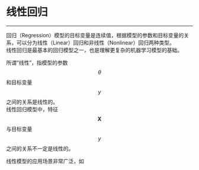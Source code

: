 # 线性回归

---

回归（Regression）模型的目标变量是连续值，根据模型的参数和目标变量的关系，可以分为线性（Linear）回归和非线性（Nonlinear）回归两种类型。  
线性回归是最基本的回归模型之一，也是理解更复杂的机器学习模型的基础。

所谓“线性”，指模型的参数 $$\theta$$ 和目标变量 $$y$$ 之间的关系是线性的。  
线性回归模型中，特征 $$\mathbf{X}$$ 与目标变量 $$y$$ 之间的关系不一定是线性的。

线性模型的应用场景非常广泛，如

